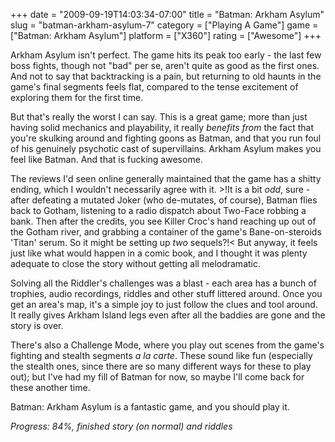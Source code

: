 +++
date = "2009-09-19T14:03:34-07:00"
title = "Batman: Arkham Asylum"
slug = "batman-arkham-asylum-7"
category = ["Playing A Game"]
game = ["Batman: Arkham Asylum"]
platform = ["X360"]
rating = ["Awesome"]
+++

Arkham Asylum isn't perfect.  The game hits its peak too early - the last few boss fights, though not "bad" per se, aren't quite as good as the first ones.  And not to say that backtracking is a pain, but returning to old haunts in the game's final segments feels flat, compared to the tense excitement of exploring them for the first time.

But that's really the worst I can say.  This is a great game; more than just having solid mechanics and playability, it really <i>benefits from</i> the fact that you're skulking around and fighting goons as Batman, and that you run foul of his genuinely psychotic cast of supervillains.  Arkham Asylum makes you feel like Batman.  And that is fucking awesome.

The reviews I'd seen online generally maintained that the game has a shitty ending, which I wouldn't necessarily agree with it.  >!It is a bit <i>odd</i>, sure - after defeating a mutated Joker (who de-mutates, of course), Batman flies back to Gotham, listening to a radio dispatch about Two-Face robbing a bank.  Then after the credits, you see Killer Croc's hand reaching up out of the Gotham river, and grabbing a container of the game's Bane-on-steroids 'Titan' serum.  So it might be setting up <i>two</i> sequels?!<  But anyway, it feels just like what would happen in a comic book, and I thought it was plenty adequate to close the story without getting all melodramatic.

Solving all the Riddler's challenges was a blast - each area has a bunch of trophies, audio recordings, riddles and other stuff littered around.  Once you get an area's map, it's a simple joy to just follow the clues and tool around.  It really gives Arkham Island legs even after all the baddies are gone and the story is over.

There's also a Challenge Mode, where you play out scenes from the game's fighting and stealth segments <i>a la carte</i>.  These sound like fun (especially the stealth ones, since there are so many different ways for these to play out); but I've had my fill of Batman for now, so maybe I'll come back for these another time.

Batman: Arkham Asylum is a fantastic game, and you should play it.

<i>Progress: 84%, finished story (on normal) and riddles</i>